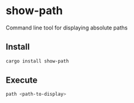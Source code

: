 # show-path

Command line tool for displaying absolute paths

## Install

```bash
cargo install show-path
```

## Execute

```bash
path <path-to-display>
```
